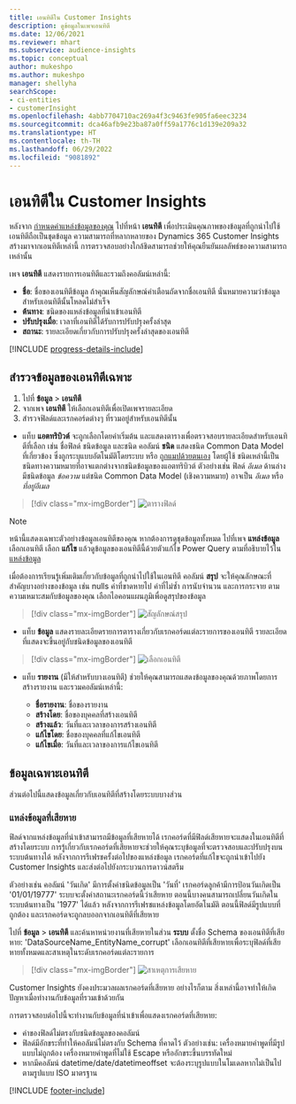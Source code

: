 ```yaml
---
title: เอนทิตีใน Customer Insights
description: ดูข้อมูลในเพจเอนทิตี
ms.date: 12/06/2021
ms.reviewer: mhart
ms.subservice: audience-insights
ms.topic: conceptual
author: mukeshpo
ms.author: mukeshpo
manager: shellyha
searchScope:
- ci-entities
- customerInsight
ms.openlocfilehash: 4abb7704710ac269a4f3c9463fe905fa6eec3234
ms.sourcegitcommit: dca46afb9e23ba87a0ff59a1776c1d139e209a32
ms.translationtype: HT
ms.contentlocale: th-TH
ms.lasthandoff: 06/29/2022
ms.locfileid: "9081892"
---
```

# <a name="entities-in-customer-insights"></a>เอนทิตีใน Customer Insights

หลังจาก [กำหนดค่าแหล่งข้อมูลของคุณ](data-sources.md) ไปที่หน้า **เอนทิตี** เพื่อประเมินคุณภาพของข้อมูลที่ถูกนำไปใช้ เอนทิตีถือเป็นชุดข้อมูล ความสามารถที่หลากหลายของ Dynamics 365 Customer Insights สร้างมาจากเอนทิตีเหล่านี้ การตรวจสอบอย่างใกล้ชิดสามารถช่วยให้คุณยืนยันผลลัพธ์ของความสามารถเหล่านั้น

เพจ **เอนทิตี** แสดงรายการเอนทิตีและรวมถึงคอลัมน์เหล่านี้:

- **ชื่อ**: ชื่อของเอนทิตีข้อมูล ถ้าคุณเห็นสัญลักษณ์คำเตือนถัดจากชื่อเอนทิตี นั่นหมายความว่าข้อมูลสำหรับเอนทิตีนั้นโหลดไม่สำเร็จ
- **ต้นทาง**: ชนิดของแหล่งข้อมูลที่นำเข้าเอนทิตี
- **ปรับปรุงเมื่อ**: เวลาที่เอนทิตีได้รับการปรับปรุงครั้งล่าสุด
- **สถานะ**: รายละเอียดเกี่ยวกับการปรับปรุงครั้งล่าสุดของเอนทิตี

[!INCLUDE [progress-details-include](includes/progress-details-pane.md)]

## <a name="explore-a-specific-entitys-data"></a>สำรวจข้อมูลของเอนทิตีเฉพาะ

1. ไปที่ **ข้อมูล** > **เอนทิตี**
1. จากเพจ **เอนทิตี** ให้เลือกเอนทิตีเพื่อเปิดเพจรายละเอียด  
1. สำรวจฟิลด์และเรกคอร์ดต่างๆ ที่รวมอยู่สำหรับเอนทิตีนั้น

- แท็บ **แอตทริบิวต์** จะถูกเลือกโดยค่าเริ่มต้น และแสดงตารางเพื่อตรวจสอบรายละเอียดสำหรับเอนทิตีที่เลือก เช่น ชื่อฟิลด์ ชนิดข้อมูล และชนิด คอลัมน์ **ชนิด** แสดงชนิด Common Data Model ที่เกี่ยวข้อง ซึ่งถูกระบุแบบอัตโนมัติโดยระบบ หรือ [ถูกแมปด้วยตนเอง](map-entities.md) โดยผู้ใช้ ชนิดเหล่านี้เป็นชนิดทางความหมายที่อาจแตกต่างจากชนิดข้อมูลของแอตทริบิวต์ ตัวอย่างเช่น ฟิลด์ *อีเมล* ด้านล่างมีชนิดข้อมูล *ข้อความ* แต่ชนิด Common Data Model (เชิงความหมาย) อาจเป็น *อีเมล* หรือ *ที่อยู่อีเมล*

> [!div class="mx-imgBorder"]
> ![ตารางฟิลด์](media/data-manager-entities-fields.PNG "ตารางฟิลด์")

> [!NOTE]
> หน้านี้แสดงเฉพาะตัวอย่างข้อมูลเอนทิตีของคุณ หากต้องการดูชุดข้อมูลทั้งหมด ไปที่เพจ **แหล่งข้อมูล** เลือกเอนทิตี เลือก **แก้ไข** แล้วดูข้อมูลของเอนทิตีนี้ด้วยตัวแก้ไข Power Query ตามที่อธิบายไว้ใน [แหล่งข้อมูล](data-sources.md)

เมื่อต้องการเรียนรู้เพิ่มเติมเกี่ยวกับข้อมูลที่ถูกนำไปใช้ในเอนทิตี คอลัมน์ **สรุป** จะให้คุณลักษณะที่สำคัญบางอย่างของข้อมูล เช่น nulls ค่าที่ขาดหายไป ค่าที่ไม่ซ้ำ การนับจำนวน และการกระจาย ตามความเหมาะสมกับข้อมูลของคุณ เลือกไอคอนแผนภูมิเพื่อดูสรุปของข้อมูล

> [!div class="mx-imgBorder"]
> ![สัญลักษณ์สรุป](media/data-manager-entities-summary.png "ตารางสรุปข้อมูล")

- แท็บ **ข้อมูล** แสดงรายละเอียดรายการตารางเกี่ยวกับเรกคอร์ดแต่ละรายการของเอนทิตี รายละเอียดที่แสดงจะขึ้นอยู่กับชนิดข้อมูลของเอนทิตี

> [!div class="mx-imgBorder"]
> ![เลือกเอนทิตี](media/data-manager-entities-data.png "เลือกเอนทิตี")

- แท็บ **รายงาน** (มีให้สำหรับบางเอนทิตี) ช่วยให้คุณสามารถแสดงข้อมูลของคุณด้วยภาพโดยการสร้างรายงาน และรวมคอลัมน์เหล่านี้:

  - **ชื่อรายงาน**: ชื่อของรายงาน
  - **สร้างโดย**: ชื่อของบุคคลที่สร้างเอนทิตี
  - **สร้างแล้ว**: วันที่และเวลาของการสร้างเอนทิตี
  - **แก้ไขโดย**: ชื่อของบุคคลที่แก้ไขเอนทิตี
  - **แก้ไขเมื่อ**: วันที่และเวลาของการแก้ไขเอนทิตี 

## <a name="entity-specific-information"></a>ข้อมูลเฉพาะเอนทิตี

ส่วนต่อไปนี้แสดงข้อมูลเกี่ยวกับเอนทิตีที่สร้างโดยระบบบางส่วน

### <a name="corrupted-data-sources"></a>แหล่งข้อมูลที่เสียหาย

ฟิลด์จากแหล่งข้อมูลที่นำเข้าสามารถมีข้อมูลที่เสียหายได้ เรกคอร์ดที่มีฟิลด์เสียหายจะแสดงในเอนทิตีที่สร้างโดยระบบ การรู้เกี่ยวกับเรกคอร์ดที่เสียหายจะช่วยให้คุณระบุข้อมูลที่จะตรวจสอบและปรับปรุงบนระบบต้นทางได้ หลังจากการรีเฟรชครั้งต่อไปของแหล่งข้อมูล เรกคอร์ดที่แก้ไขจะถูกนำเข้าไปยัง Customer Insights และส่งต่อไปยังกระบวนการดาวน์สตรีม 

ตัวอย่างเช่น คอลัมน์ 'วันเกิด' มีการตั้งค่าชนิดข้อมูลเป็น 'วันที่' เรกคอร์ดลูกค้ามีการป้อนวันเกิดเป็น '01/01/19777' ระบบจะตั้งค่าสถานะเรกคอร์ดนี้ว่าเสียหาย ตอนนี้บางคนสามารถเปลี่ยนวันเกิดในระบบต้นทางเป็น '1977' ได้แล้ว หลังจากการรีเฟรชแหล่งข้อมูลโดยอัตโนมัติ ตอนนี้ฟิลด์มีรูปแบบที่ถูกต้อง และเรกคอร์ดจะถูกลบออกจากเอนทิตีที่เสียหาย 

ไปที่ **ข้อมูล** > **เอนทิตี** และค้นหาหน่วยงานที่เสียหายในส่วน **ระบบ** ตั้งชื่อ Schema ของเอนทิตีที่เสียหาย: 'DataSourceName_EntityName_corrupt' เลือกเอนทิตีที่เสียหายเพื่อระบุฟิลด์ที่เสียหายทั้งหมดและสาเหตุในระดับเรกคอร์ดแต่ละรายการ
> [!div class="mx-imgBorder"]
> ![สาเหตุการเสียหาย](media/corruption-reason.png "สาเหตุการเสียหาย")

Customer Insights ยังคงประมวลผลเรกคอร์ดที่เสียหาย อย่างไรก็ตาม สิ่งเหล่านี้อาจทำให้เกิดปัญหาเมื่อทำงานกับข้อมูลที่รวมเข้าด้วยกัน

การตรวจสอบต่อไปนี้จะทำงานกับข้อมูลที่นำเข้าเพื่อแสดงเรกคอร์ดที่เสียหาย: 

- ค่าของฟิลด์ไม่ตรงกับชนิดข้อมูลของคอลัมน์
- ฟิลด์มีอักขระที่ทำให้คอลัมน์ไม่ตรงกับ Schema ที่คาดไว้ ตัวอย่างเช่น: เครื่องหมายคำพูดที่มีรูปแบบไม่ถูกต้อง เครื่องหมายคำพูดที่ไม่ใช้ Escape หรืออักขระขึ้นบรรทัดใหม่
- หากมีคอลัมน์ datetime/date/datetimeoffset จะต้องระบุรูปแบบในโมเดลหากไม่เป็นไปตามรูปแบบ ISO มาตรฐาน


[!INCLUDE [footer-include](includes/footer-banner.md)]
